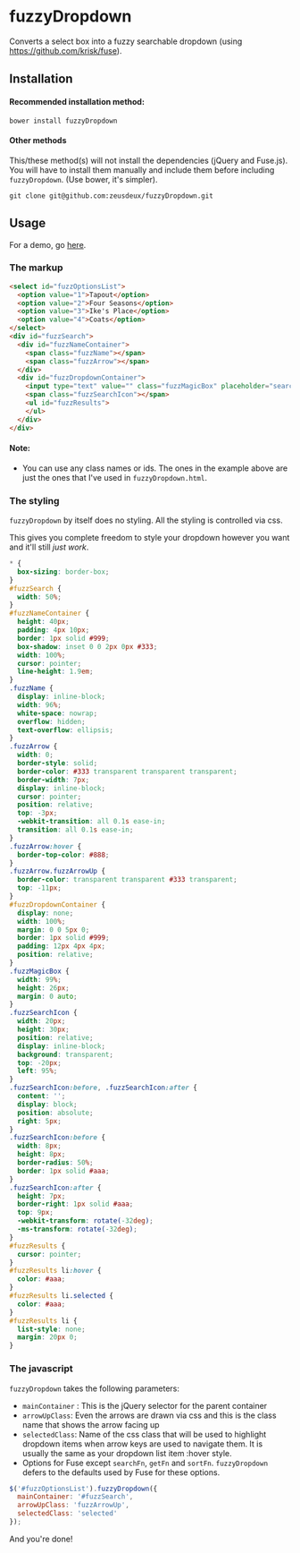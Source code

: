 fuzzyDropdown
=============

Converts a select box into a fuzzy searchable dropdown (using https://github.com/krisk/fuse).

## Installation

#### Recommended installation method:

```
bower install fuzzyDropdown
```

#### Other methods

This/these method(s) will not install the dependencies (jQuery and Fuse.js). You will have to install them manually and include them before including `fuzzyDropdown`. (Use bower, it's simpler).

```
git clone git@github.com:zeusdeux/fuzzyDropdown.git
```

## Usage

For a demo, go [here](http://experiments.muditameta.com/fuzzyDropdown/).

### The markup

```html
<select id="fuzzOptionsList">
  <option value="1">Tapout</option>
  <option value="2">Four Seasons</option>
  <option value="3">Ike's Place</option>
  <option value="4">Coats</option>
</select>
<div id="fuzzSearch">
  <div id="fuzzNameContainer">
    <span class="fuzzName"></span>
    <span class="fuzzArrow"></span>
  </div>
  <div id="fuzzDropdownContainer">
    <input type="text" value="" class="fuzzMagicBox" placeholder="search.." />
    <span class="fuzzSearchIcon"></span>
    <ul id="fuzzResults">
    </ul>
  </div>
</div>
```

#### Note:

- You can use any class names or ids. The ones in the example above are just the ones that I've used in `fuzzyDropdown.html`.

### The styling

`fuzzyDropdown` by itself does no styling. All the styling is controlled via css.

This gives you complete freedom to style your dropdown however you want and it'll still *just work*.

```css
* {
  box-sizing: border-box;
}
#fuzzSearch {
  width: 50%;
}
#fuzzNameContainer {
  height: 40px;
  padding: 4px 10px;
  border: 1px solid #999;
  box-shadow: inset 0 0 2px 0px #333;
  width: 100%;
  cursor: pointer;
  line-height: 1.9em;
}
.fuzzName {
  display: inline-block;
  width: 96%;
  white-space: nowrap;
  overflow: hidden;
  text-overflow: ellipsis;
}
.fuzzArrow {
  width: 0;
  border-style: solid;
  border-color: #333 transparent transparent transparent;
  border-width: 7px;
  display: inline-block;
  cursor: pointer;
  position: relative;
  top: -3px;
  -webkit-transition: all 0.1s ease-in;
  transition: all 0.1s ease-in;
}
.fuzzArrow:hover {
  border-top-color: #888;
}
.fuzzArrow.fuzzArrowUp {
  border-color: transparent transparent #333 transparent;
  top: -11px;
}
#fuzzDropdownContainer {
  display: none;
  width: 100%;
  margin: 0 0 5px 0;
  border: 1px solid #999;
  padding: 12px 4px 4px;
  position: relative;
}
.fuzzMagicBox {
  width: 99%;
  height: 26px;
  margin: 0 auto;
}
.fuzzSearchIcon {
  width: 20px;
  height: 30px;
  position: relative;
  display: inline-block;
  background: transparent;
  top: -20px;
  left: 95%;
}
.fuzzSearchIcon:before, .fuzzSearchIcon:after {
  content: '';
  display: block;
  position: absolute;
  right: 5px;
}
.fuzzSearchIcon:before {
  width: 8px;
  height: 8px;
  border-radius: 50%;
  border: 1px solid #aaa;
}
.fuzzSearchIcon:after {
  height: 7px;
  border-right: 1px solid #aaa;
  top: 9px;
  -webkit-transform: rotate(-32deg);
  -ms-transform: rotate(-32deg);
}
#fuzzResults {
  cursor: pointer;
}
#fuzzResults li:hover {
  color: #aaa;
}
#fuzzResults li.selected {
  color: #aaa;
}
#fuzzResults li {
  list-style: none;
  margin: 20px 0;
}
```

### The javascript

`fuzzyDropdown` takes the following parameters:

- `mainContainer` : This is the jQuery selector for the parent container
- `arrowUpClass`: Even the arrows are drawn via css and this is the class name that shows the arrow facing up
- `selectedClass`: Name of the css class that will be used to highlight dropdown items when arrow keys are used to navigate them. It is usually the same as your dropdown list item :hover style.
- Options for Fuse except `searchFn`, `getFn` and `sortFn`. `fuzzyDropdown` defers to the defaults used by Fuse for these options.

```javascript
$('#fuzzOptionsList').fuzzyDropdown({
  mainContainer: '#fuzzSearch',
  arrowUpClass: 'fuzzArrowUp',
  selectedClass: 'selected'
});
```

And you're done!